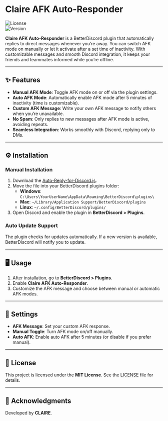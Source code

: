 # Claire AFK Auto-Responder

![License](https://img.shields.io/github/license/uclrr/AutoAFKReply)  
![Version](https://img.shields.io/github/v/release/uclrr/AutoAFKReply)  


**Claire AFK Auto-Responder** is a BetterDiscord plugin that automatically replies to direct messages whenever you’re away. You can switch AFK mode on manually or let it activate after a set time of inactivity. With customizable messages and smooth Discord integration, it keeps your friends and teammates informed while you’re offline.

---

## ✨ Features
- **Manual AFK Mode**: Toggle AFK mode on or off via the plugin settings.  
- **Auto AFK Mode**: Automatically enable AFK mode after 5 minutes of inactivity (time is customizable).  
- **Custom AFK Message**: Write your own AFK message to notify others when you’re unavailable.  
- **No Spam**: Only replies to new messages after AFK mode is active, avoiding repeats.  
- **Seamless Integration**: Works smoothly with Discord, replying only to DMs.  
---

## ⚙️ Installation

### Manual Installation
1. Download the [Auto-Reply-for-Discord.js](https://raw.githubusercontent.com/uclrr/Auto-Reply-for-Discord/refs/heads/main/Auto-Reply-for-Discord.js).  
2. Move the file into your BetterDiscord plugins folder:  
   - **Windows**: `C:\Users\YourUserName\AppData\Roaming\BetterDiscord\plugins\`  
   - **Mac**: `~/Library/Application Support/BetterDiscord/plugins`  
   - **Linux**: `~/.config/BetterDiscord/plugins/`  
3. Open Discord and enable the plugin in **BetterDiscord > Plugins**.  

### Auto Update Support
The plugin checks for updates automatically. If a new version is available, BetterDiscord will notify you to update.  

---

## 🖥️ Usage
1. After installation, go to **BetterDiscord > Plugins**.  
2. Enable **Claire AFK Auto-Responder**.  
3. Customize the AFK message and choose between manual or automatic AFK modes.  

---

## 🔧 Settings
- **AFK Message**: Set your custom AFK response.  
- **Manual Toggle**: Turn AFK mode on/off manually.  
- **Auto AFK**: Enable auto AFK after 5 minutes (or disable if you prefer manual).  

---

## 📄 License
This project is licensed under the **MIT License**. See the [LICENSE](LICENSE) file for details.  

---

## 🙏 Acknowledgments
Developed by **CLAIRE**.  
